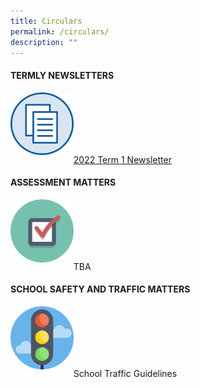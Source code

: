 ```yaml
---
title: Circulars
permalink: /circulars/
description: ""
---
```

<h4><strong>TERMLY NEWSLETTERS</strong></h4>
<a href="/files/OEPS-Newsletter-Term-1-2022.pdf"><img style="width: 20%;" src="/images/cir1.png" align = "left" /></a><br><br><br><br><br>
<p><a href="/files/OEPS-Newsletter-Term-1-2022.pdf">2022 Term 1 Newsletter</a></p>
<h4><strong>ASSESSMENT MATTERS</strong></h4>
<img style="width: 20%;" src="/images/cir2.png" align = "left" /><br><br><br><br><br>
<p>TBA</p>
<h4><strong>SCHOOL SAFETY AND TRAFFIC MATTERS</strong></h4>
<a href="/files/Transport-Matters-and-Road-Safety-Circular-2021-.pdf"><img style="width: 20%;" src="/images/cir3.png" align = "left" /></a><br><br><br><br><br>
<p>School Traffic Guidelines</p>